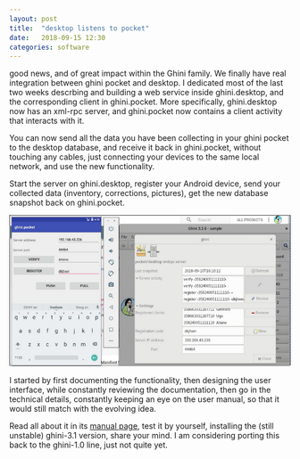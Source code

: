 ```yaml
---
layout: post
title:  "desktop listens to pocket"
date:   2018-09-15 12:30
categories: software
---
```


good news, and of great impact within the Ghini family.  We finally have
real integration between ghini pocket and desktop.  I dedicated most of the
last two weeks descrbing and building a web service inside ghini.desktop,
and the corresponding client in ghini.pocket.  More specifically,
ghini.desktop now has an xml-rpc server, and ghini.pocket now contains a
client activity that interacts with it.

You can now send all the data you have been collecting in your ghini pocket
to the desktop database, and receive it back in ghini.pocket, without
touching any cables, just connecting your devices to the same local network,
and use the new functionality.

Start the server on ghini.desktop, register your Android device, send your
collected data (inventory, corrections, pictures), get the new database
snapshot back on ghini.pocket.

![screenshot@20180915171903](/images/2018-09-15-desktop-listens-to-pocket-20180915171903.png)

I started by first documenting the functionality, then designing the user
interface, while constantly reviewing the documentation, then go in the
technical details, constantly keeping an eye on the user manual, so that it
would still match with the evolving idea.

Read all about it in its [manual
page](https://ghini.readthedocs.io/en/ghini-3.1-dev/imex.html#managing-ghini-pocket-interaction),
test it by yourself, installing the (still unstable) ghini-3.1 version,
share your mind.  I am considering porting this back to the ghini-1.0 line,
just not quite yet.

